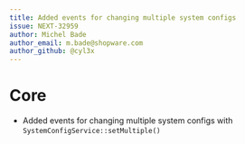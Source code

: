 ```yaml
---
title: Added events for changing multiple system configs
issue: NEXT-32959
author: Michel Bade
author_email: m.bade@shopware.com
author_github: @cyl3x
---
```

# Core
* Added events for changing multiple system configs with `SystemConfigService::setMultiple()`
